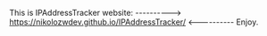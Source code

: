 This is IPAddressTracker website:
---------->    https://nikolozwdev.github.io/IPAddressTracker/    <----------
Enjoy.
